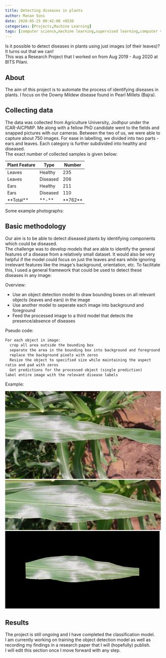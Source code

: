 ```yaml
---
title: Detecting diseases in plants
author: Manan Soni
date: 2020-05-25 00:42:00 +0530
categories: [Projects,Machine Learning]
tags: [computer science,machine learning,supervised learning,computer vision,research]
---
```


Is it possible to detect diseases in plants using just images (of their leaves)? It turns out that we can!  
This was a Research Project that I worked on from Aug 2019 - Aug 2020 at BITS Pilani.

## About
The aim of this project is to automate the process of identifying diseases in plants. I focus on the Downy Mildew disease found in Pearl Millets (Bajra).

## Collecting data
The data was collected from Agriculture University, Jodhpur under the ICAR-AICPMIP. Me along with a fellow PhD candidate went to the fields and snapped pictures with our cameras. Between the two of us, we were able to capture about 750 images. For ease in labelling, we divided into two parts - ears and leaves. Each category is further subdivided into healthy and diseased.  
The exact number of collected samples is given below:
<table class="table table-responsive text-center p-3">
  <thead>
    <tr>
      <th>Plant Feature</th>
      <th>Type</th>
      <th>Number</th>
    </tr>
  </thead>
  <tbody>
  <tr>
    <td markdown="span">Leaves</td>
    <td markdown="span">Healthy</td>
    <td markdown="span">235</td>
  </tr>
  <tr>
    <td markdown="span">Leaves</td>
    <td markdown="span">Diseased</td>
    <td markdown="span">206</td>
  </tr>
  <tr>
    <td markdown="span">Ears</td>
    <td markdown="span">Healthy</td>
    <td markdown="span">211</td>
  </tr>
  <tr>
    <td markdown="span">Ears</td>
    <td markdown="span">Diseased</td>
    <td markdown="span">110</td>
  </tr>
  <tr>
    <td markdown="span">**Total**</td>
    <td markdown="span">**-**</td>
    <td markdown="span">**762**</td>
  </tr>
  </tbody>
</table>

Some example photographs:

## Basic methodology
Our aim is to be able to detect diseased plants by identifying components which could be diseased.  
The challenge was to develop models that are able to identify the general features of a disease from a relatively small dataset. It would also be very helpful if the model could focus on just the leaves and ears while ignoring irrelevant features like the image's background, orientation, etc.
To facilitate this, I used a general framework that could be used to detect these diseases in any image:

Overview:
* Use an object detection model to draw bounding boxes on all relevant objects (leaves and ears) in the image
* Use another model to seperate each image into background and foreground
* Feed the processed image to a third model that detects the presence/absence of diseases

Pseudo code:
```
For each object in image:
  crop all area outside the bounding box
  separate the area in the bounding box into background and foreground
  replace the background pixels with zeros
  Resize the object to specified size while maintaining the aspect ratio and pad with zeros
  Get predictions for the processed object (single prediction)
label entire image with the relevant disease labels  
```

Example:
<div class="row align-middle">
  <div class="col-4">
    <img class="img-responsive img-rounded" src="/assets/img/projects/ml/lh_51.jpg" alt="leaf">
  </div>
  <div class="col-4">
    <img class="img-responsive img-rounded" src="/assets/img/projects/ml/lh_51_bbox.jpg" alt="leaf bbox">
  </div>
  <div class="col-4">
    <img class="img-responsive img-rounded" src="/assets/img/projects/ml/lh_51_mask.jpg" alt="leaf foreground">
  </div>
</div>  

## Results
The project is still ongoing and I have completed the classification model.  
I am currently working on training the object detection model as well as recording my findings in a research paper that I will (hopefully) publish.  
I will edit this section once I move forward with any step.
